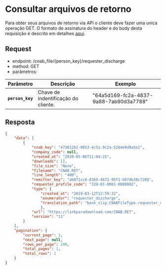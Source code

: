 # Consultar arquivos de retorno

Para obter seus arquivos de retorno via API o cliente deve fazer uma unica operação GET.
O formato de assinatura do header e do body desta requisição é descrito em detalhes [aqui](?file=224).

## Request

- endpoint: /cnab_file/{person_key}/requester_discharge
- method: GET
- parâmetros:
 
| Parâmetro | Descrição | Exemplo |
|---|---|---|
| **`person_key`** | Chave de indentificação do cliente. | "64a5d169-fc2a-4837-9a88-7ab90d3a7788" |

## Resposta

```json
{
    "data": [
        {
            "cnab_key": "47361262-0853-4c51-9c2a-5284e0d8a5e1",
            "company_code": null,
            "created_at": "2020-05-06T11:04:25",
            "downloads": [],
            "file_size": "None",
            "filename": "CNAB.RET",
            "line_length": "400",
            "remitter_key": "ab871cc8-8369-4b72-95f1-b074b30c7208",
            "requester_profile_code": "329-01-0001-0000002",
            "type": {
                "created_at": "2019-03-12T12:59:32",
                "enumerator": "requester_discharge",
                "translation_path": "bank_slip.CNABFileType.requester_discharge"
                },
            "url": "https://linkparadownload.com/CNAB.RET",
            "version": "11"
        }
    ],
    "pagination": {
        "current_page": 1,
        "next_page": null,
        "rows_per_page": 100,
        "total_pages": 1,
        "total_rows": 1
    }
}
```
<br>